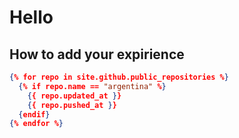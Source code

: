 ---
---

# Hello
## How to add your expirience

```json
{% for repo in site.github.public_repositories %}
  {% if repo.name == "argentina" %}
    {{ repo.updated_at }}
    {{ repo.pushed_at }}
  {endif}
{% endfor %}
```